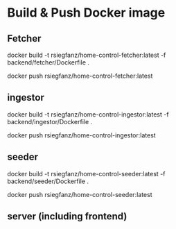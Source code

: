 # Build & Push Docker image

## Fetcher
docker build -t rsiegfanz/home-control-fetcher:latest -f backend/fetcher/Dockerfile .

docker push rsiegfanz/home-control-fetcher:latest

## ingestor
docker build -t rsiegfanz/home-control-ingestor:latest -f backend/ingestor/Dockerfile .

docker push rsiegfanz/home-control-ingestor:latest

## seeder
docker build -t rsiegfanz/home-control-seeder:latest -f backend/seeder/Dockerfile .

docker push rsiegfanz/home-control-seeder:latest

## server (including frontend)
